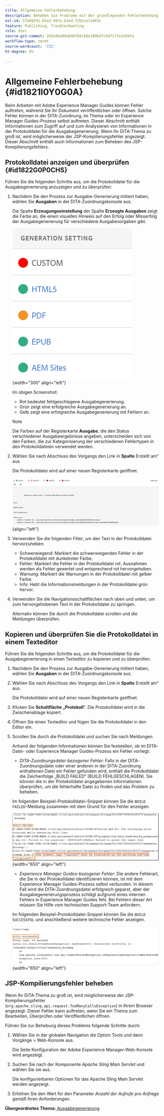 ```yaml
---
title: Allgemeine Fehlerbehebung
description: Beheben Sie Probleme mit der grundlegenden Fehlerbehebung in AEM Guides. Erfahren Sie, wie Sie die Protokolldatei in einem Texteditor anzeigen, kopieren und überprüfen und JSP-Kompilierungsfehler beheben können.
exl-id: 57b88291-b5a3-4931-b3ed-f2b2ce7a463c
feature: Publishing, Troubleshooting
role: User
source-git-commit: 262edba89ab4bf65cb6e109bd7c5df177e2e56fe
workflow-type: tm+mt
source-wordcount: '721'
ht-degree: 0%

---
```


# Allgemeine Fehlerbehebung {#id1821I0Y0G0A}

Beim Arbeiten mit Adobe Experience Manager Guides können Fehler auftreten, während Sie Ihr Dokument veröffentlichen oder öffnen. Solche Fehler können in der DITA-Zuordnung, im Thema oder im Experience Manager Guides-Prozess selbst auftreten. Dieser Abschnitt enthält Informationen zum Zugriff auf und zum Analysieren von Informationen in der Protokolldatei für die Ausgabegenerierung. Wenn Ihr DITA-Thema zu groß ist, wird möglicherweise der JSP-Kompilierungsfehler angezeigt. Dieser Abschnitt enthält auch Informationen zum Beheben des JSP-Kompilierungsfehlers.

## Protokolldatei anzeigen und überprüfen {#id1822G0P0CHS}

Führen Sie die folgenden Schritte aus, um die Protokolldatei für die Ausgabegenerierung anzuzeigen und zu überprüfen:

1. Nachdem Sie den Prozess zur Ausgabe-Generierung initiiert haben, wählen Sie **Ausgaben** in der DITA-Zuordnungskonsole aus.

   Die Spalte **Erzeugungseinstellung** der Spalte **Erzeugte Ausgaben** zeigt die Farbe an, die einen visuellen Hinweis auf den Erfolg oder Misserfolg der Ausgabegenerierung für verschiedene Ausgabevorgaben gibt.

   ![](images/output-general-settings-new.png){width="300" align="left"}

   Im obigen Screenshot:

   - Rot bedeutet fehlgeschlagene Ausgabegenerierung.
   - Grün zeigt eine erfolgreiche Ausgabegenerierung an.
   - Gelb zeigt eine erfolgreiche Ausgabegenerierung mit Fehlern an.

   >[!NOTE]
   >
   > Die Farben auf der Registerkarte **Ausgabe**, die den Status verschiedener Ausgabeergebnisse angeben, unterscheiden sich von den Farben, die zur Kategorisierung der verschiedenen Fehlertypen in den Protokolldateien verwendet werden.

1. Wählen Sie nach Abschluss des Vorgangs den Link in **Spalte** Erstellt am“ aus.

   Die Protokolldatei wird auf einer neuen Registerkarte geöffnet.

   ![](images/log-file-new.png){align="left"}

1. Verwenden Sie die folgenden Filter, um den Text in der Protokolldatei hervorzuheben:
   - Schwerwiegend: Markiert die schwerwiegenden Fehler in der Protokolldatei mit dunkelroter Farbe.
   - Fehler: Markiert die Fehler in der Protokolldatei rot. Ausnahmen werden als Fehler gewertet und entsprechend rot hervorgehoben.
   - Warnung: Markiert die Warnungen in der Protokolldatei mit gelber Farbe.
   - Info: Hebt die Informationsmeldungen in der Protokolldatei grün hervor.

1. Verwenden Sie die Navigationsschaltflächen nach oben und unten, um zum hervorgehobenen Text in der Protokolldatei zu springen.

   Alternativ können Sie durch die Protokolldatei scrollen und die Meldungen überprüfen.


## Kopieren und überprüfen Sie die Protokolldatei in einem Texteditor

Führen Sie die folgenden Schritte aus, um die Protokolldatei für die Ausgabegenerierung in einen Texteditor zu kopieren und zu überprüfen:

1. Nachdem Sie den Prozess zur Ausgabe-Generierung initiiert haben, wählen Sie **Ausgaben** in der DITA-Zuordnungskonsole aus.

1. Wählen Sie nach Abschluss des Vorgangs den Link in **Spalte** Erstellt am“ aus.

   Die Protokolldatei wird auf einer neuen Registerkarte geöffnet.

1. Klicken Sie **Schaltfläche „Protokoll**&quot;. Die Protokolldatei wird in die Zwischenablage kopiert.
1. Öffnen Sie einen Texteditor und fügen Sie die Protokolldatei in den Editor ein.

1. Scrollen Sie durch die Protokolldatei und suchen Sie nach Meldungen.

   Anhand der folgenden Informationen können Sie feststellen, ob im DITA-Datei- oder Experience Manager Guides-Prozess ein Fehler vorliegt:

   - *DITA-Zuordnungsdatei-bezogener Fehler*: Falls in der DITA-Zuordnungsdatei oder einer anderen in der DITA-Zuordnung enthaltenen Datei ein Fehler gefunden wird, enthält die Protokolldatei die Zeichenfolge „BUILD FAILED“ (BUILD FEHLGESCHLAGEN). Sie können die in der Protokolldatei angegebenen Informationen überprüfen, um die fehlerhafte Datei zu finden und das Problem zu beheben.

   Im folgenden Beispiel-Protokolldatei-Snippet können Sie die `BUILD FAILED`-Meldung zusammen mit dem Grund für den Fehler anzeigen.

   ![](images/dita-error-in-log-file.png){width="650" align="left"}

   - *Experience Manager Guides-bezogener Fehler*: Die andere Fehlerart, die Sie in der Protokolldatei identifizieren können, ist mit dem Experience Manager Guides-Prozess selbst verbunden. In diesem Fall wird die DITA-Zuordnungsdatei erfolgreich geparst, aber der Ausgabegenerierungsprozess schlägt aufgrund eines internen Fehlers in Experience Manager Guides fehl. Bei Fehlern dieser Art müssen Sie Hilfe vom technischen Support-Team anfordern.

   Im folgenden Beispiel-Protokolldatei-Snippet können Sie die `BUILD SUCCESSFUL` und anschließend weitere technische Fehler anzeigen.

   ![](images/process-error-in-log-file.png){width="650" align="left"}


## JSP-Kompilierungsfehler beheben

Wenn Ihr DITA-Thema zu groß ist, wird möglicherweise der JSP-Kompilierungsfehler \(`org.apache.sling.api.request.TooManyCallsException`\) in Ihrem Browser angezeigt. Dieser Fehler kann auftreten, wenn Sie ein Thema zum Bearbeiten, Überprüfen oder Veröffentlichen öffnen.

Führen Sie zur Behebung dieses Problems folgende Schritte durch:

1. Wählen Sie in der globalen Navigation die Option Tools und dann Vorgänge \> Web-Konsole aus.

   Die Seite Konfiguration der Adobe Experience Manager-Web-Konsole wird angezeigt.

1. Suchen Sie nach der Komponente *Apache Sling Main Servlet* und wählen Sie sie aus.

   Die konfigurierbaren Optionen für das Apache Sling Main Servlet werden angezeigt.

1. Erhöhen Sie den Wert für den Parameter *Anzahl der Aufrufe pro Anfrage* gemäß Ihren Anforderungen.


**Übergeordnetes Thema:**[ Ausgabegenerierung](generate-output.md)
